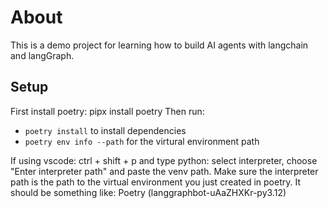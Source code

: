 # About
This is a demo project for learning how to build AI agents with langchain and langGraph.

## Setup
First install poetry: pipx install poetry
Then run:
- `poetry install` to install dependencies
- `poetry env info --path` for the virtural environment path

If using vscode: ctrl + shift + p and type python: select interpreter, choose "Enter interpreter path" and paste the venv path. Make sure the interpreter path is the path to the virtual environment you just created in poetry. 
It should be something like: Poetry (langgraphbot-uAaZHXKr-py3.12)
